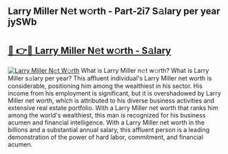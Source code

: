 ## Larry Miller N𝚎t w𝚘rth - Part-2i7 S𝚊lary per year jySWb

# <h2><a href="http://gc3l55.nevu.top/?p=Larry+Miller">🔗 👉🔴 Larry Miller N𝚎t w𝚘rth - S𝚊lary</a></h2>

[![Larry Miller N𝚎t W𝚘rth](https://i.imgur.com/Oavwk0R.jpeg)](http://gc3l55.nevu.top/?p=Larry+Miller)
What is Larry Miller n𝚎t w𝚘rth? What is Larry Miller s𝚊lary per year?
This affluent individual's Larry Miller net worth is considerable, positioning him among the wealthiest in his sector. His income from his employment is significant, but it is overshadowed by Larry Miller net worth, which is attributed to his diverse business activities and extensive real estate portfolio. With a Larry Miller net worth that ranks him among the world's wealthiest, this man is recognized for his business acumen and financial intelligence. With a Larry Miller net worth in the billions and a substantial annual salary, this affluent person is a leading demonstration of the power of hard labor, commitment, and financial acumen.
